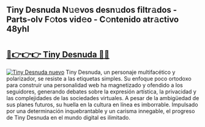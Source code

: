 ## Tiny Desnuda N𝚞𝚎vos desn𝚞dos filtr𝚊dos - Parts-olv F𝚘tos vid𝚎o - C𝚘ntenido atr𝚊ctivo 48yhI

# <h2><a href="http://mb2ueg.tromn.icu/?c=Tiny+Desnuda">🔗👉👉👉 Tiny Desnuda 🔗🔗</a></h2>

[![Tiny Desnuda nuevo](https://i.imgur.com/pEAQMta.gif)](http://mb2ueg.tromn.icu/?c=Tiny+Desnuda)
Tiny Desnuda, un personaje multifacético y polarizador, se resiste a las etiquetas simples. Su enfoque poco ortodoxo para construir una personalidad web ha magnetizado y ofendido a los seguidores, generando debates sobre la expresión artística, la privacidad y las complejidades de las sociedades virtuales. A pesar de la ambigüedad de sus planes futuros, su huella en la cultura en línea es imborrable. Impulsado por una determinación inquebrantable y un carisma innegable, el progreso de Tiny Desnuda en el mundo digital es ilimitado.
